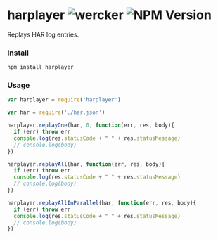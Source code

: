# harplayer ![wercker](https://img.shields.io/wercker/ci/551bc8323993a61109001091.svg) ![NPM Version](https://img.shields.io/npm/v/harplayer.svg)

Replays HAR log entries.

### Install

```sh
npm install harplayer
```

### Usage

```js
var harplayer = require('harplayer')

var har = require('./har.json')

harplayer.replayOne(har, 0, function(err, res, body){
  if (err) throw err
  console.log(res.statusCode + " " + res.statusMessage)
  // console.log(body)
})

harplayer.replayAll(har, function(err, res, body){
  if (err) throw err
  console.log(res.statusCode + " " + res.statusMessage)
  // console.log(body)
})

harplayer.replayAllInParallel(har, function(err, res, body){
  if (err) throw err
  console.log(res.statusCode + " " + res.statusMessage)
  // console.log(body)
})

```
